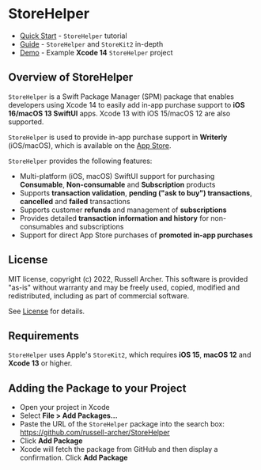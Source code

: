 # StoreHelper

- [Quick Start](https://github.com/russell-archer/StoreHelper/blob/main/Documentation/quickstart.md) - `StoreHelper` tutorial 
- [Guide](https://github.com/russell-archer/StoreHelper/blob/main/Documentation/guide.md) - `StoreHelper` and `StoreKit2` in-depth
- [Demo](https://github.com/russell-archer/StoreHelperDemo) - Example **Xcode 14** `StoreHelper` project

## Overview of StoreHelper

`StoreHelper` is a Swift Package Manager (SPM) package that enables developers using Xcode 14 to 
easily add in-app purchase support to **iOS 16/macOS 13 SwiftUI** apps. Xcode 13 with iOS 15/macOS 12 are also supported.

`StoreHelper` is used to provide in-app purchase support in **Writerly** (iOS/macOS), which is available on the [App Store](https://apps.apple.com/app/writerly/id1143101981?ls=1).

`StoreHelper` provides the following features:

- Multi-platform (iOS, macOS) SwiftUI support for purchasing **Consumable**, **Non-consumable** and **Subscription** products
- Supports **transaction validation**, **pending ("ask to buy") transactions**, **cancelled** and **failed** transactions
- Supports customer **refunds** and management of **subscriptions**
- Provides detailed **transaction information and history** for non-consumables and subscriptions
- Support for direct App Store purchases of **promoted in-app purchases**

## License

MIT license, copyright (c) 2022, Russell Archer. This software is provided "as-is" 
without warranty and may be freely used, copied, modified and redistributed, including 
as part of commercial software. 

See [License](https://github.com/russell-archer/StoreHelper/blob/main/LICENSE.md) for details.

## Requirements

`StoreHelper` uses Apple's `StoreKit2`, which requires **iOS 15**, **macOS 12** and **Xcode 13** or higher.

## Adding the Package to your Project

- Open your project in Xcode
- Select **File > Add Packages...**
- Paste the URL of the `StoreHelper` package into the search box: https://github.com/russell-archer/StoreHelper
- Click **Add Package**
- Xcode will fetch the package from GitHub and then display a confirmation. Click **Add Package**
